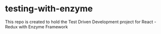# testing-with-enzyme
This repo is created to hold the Test Driven Development project for React - Redux with Enzyme Framework
